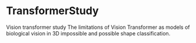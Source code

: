 # TransformerStudy
Vision transformer study
The limitations of Vision Transformer as models of biological vision in 3D impossible and possible shape classification.


